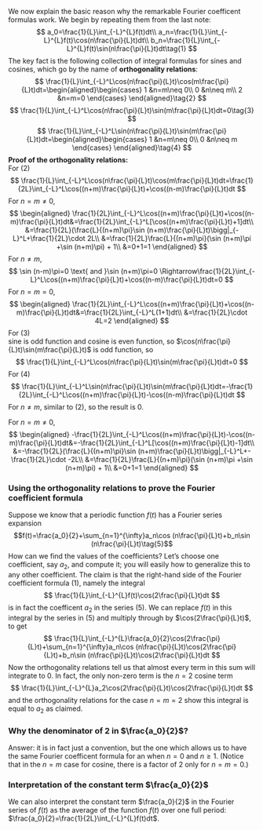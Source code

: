 We now explain the basic reason why the remarkable Fourier coefficent formulas work. We begin by repeating them from the last note:
$$
a_0=\frac{1}{L}\int_{-L}^{L}f(t)dt\\
a_n=\frac{1}{L}\int_{-L}^{L}f(t)\cos(n\frac{\pi}{L}t)dt\\
b_n=\frac{1}{L}\int_{-L}^{L}f(t)\sin(n\frac{\pi}{L}t)dt\tag{1}
$$
The key fact is the following collection of integral formulas for sines and cosines, which go by the name of **orthogonality relations**:
$$
\frac{1}{L}\int_{-L}^L\cos(n\frac{\pi}{L}t)\cos(m\frac{\pi}{L}t)dt=\begin{aligned}\begin{cases}
1 &n=m\neq 0\\
0 &n\neq m\\
2 &n=m=0
\end{cases}
\end{aligned}\tag{2}
$$
$$
\frac{1}{L}\int_{-L}^L\cos(n\frac{\pi}{L}t)\sin(m\frac{\pi}{L}t)dt=0\tag{3}
$$
$$
\frac{1}{L}\int_{-L}^L\sin(n\frac{\pi}{L}t)\sin(m\frac{\pi}{L}t)dt=\begin{aligned}\begin{cases}
1 &n=m\neq 0\\
0 &n\neq m
\end{cases}
\end{aligned}\tag{4}
$$
**Proof of the orthogonality relations:**  
For $(2)$
$$
\frac{1}{L}\int_{-L}^L\cos(n\frac{\pi}{L}t)\cos(m\frac{\pi}{L}t)dt=\frac{1}{2L}\int_{-L}^L\cos((n+m)\frac{\pi}{L}t)+\cos((n-m)\frac{\pi}{L}t)dt
$$
For $n=m\neq 0$,
$$
\begin{aligned}
\frac{1}{2L}\int_{-L}^L\cos((n+m)\frac{\pi}{L}t)+\cos((n-m)\frac{\pi}{L}t)dt&=\frac{1}{2L}\int_{-L}^L[\cos((n+m)\frac{\pi}{L}t)+1]dt\\
&=\frac{1}{2L}(\frac{L}{(n+m)\pi}\sin (n+m)\frac{\pi}{L}t)\bigg|_{-L}^L+\frac{1}{2L}\cdot 2L\\
&=\frac{1}{2L}\frac{L}{(n+m)\pi}(\sin (n+m)\pi +\sin (n+m)\pi) + 1\\
&=0+1=1
\end{aligned}
$$
For $n\neq m$,
$$
\sin (n-m)\pi=0 \text{ and }\sin (n+m)\pi=0 \Rightarrow\frac{1}{2L}\int_{-L}^L\cos((n+m)\frac{\pi}{L}t)+\cos((n-m)\frac{\pi}{L}t)dt=0
$$
For $n=m=0$,
$$
\begin{aligned}
\frac{1}{2L}\int_{-L}^L\cos((n+m)\frac{\pi}{L}t)+\cos((n-m)\frac{\pi}{L}t)dt&=\frac{1}{2L}\int_{-L}^L(1+1)dt\\
&=\frac{1}{2L}\cdot 4L=2
\end{aligned}
$$
For $(3)$  
sine is odd function and cosine is even function, so $\cos(n\frac{\pi}{L}t)\sin(m\frac{\pi}{L}t)$ is odd function, so
$$
\frac{1}{L}\int_{-L}^L\cos(n\frac{\pi}{L}t)\sin(m\frac{\pi}{L}t)dt=0
$$
For $(4)$
$$
\frac{1}{L}\int_{-L}^L\sin(n\frac{\pi}{L}t)\sin(m\frac{\pi}{L}t)dt=-\frac{1}{2L}\int_{-L}^L\cos((n+m)\frac{\pi}{L}t)-\cos((n-m)\frac{\pi}{L}t)dt
$$
For $n\neq m$, similar to $(2)$, so the result is 0.

For $n=m\neq 0$,
$$
\begin{aligned}
-\frac{1}{2L}\int_{-L}^L\cos((n+m)\frac{\pi}{L}t)-\cos((n-m)\frac{\pi}{L}t)dt&=-\frac{1}{2L}\int_{-L}^L[\cos((n+m)\frac{\pi}{L}t)-1]dt\\
&=-\frac{1}{2L}(\frac{L}{(n+m)\pi}\sin (n+m)\frac{\pi}{L}t)\bigg|_{-L}^L+-\frac{1}{2L}\cdot -2L\\
&=\frac{1}{2L}\frac{L}{(n+m)\pi}(\sin (n+m)\pi +\sin (n+m)\pi) + 1\\
&=0+1=1
\end{aligned}
$$

### Using the orthogonality relations to prove the Fourier coefficient formula
Suppose we know that a periodic function $f(t)$ has a Fourier series expansion
$$f(t)=\frac{a_0}{2}+\sum_{n=1}^{\infty}a_n\cos (n\frac{\pi}{L}t)+b_n\sin (n\frac{\pi}{L}t)\tag{5}$$
How can we find the values of the coefficients? Let’s choose one coefficient, say $a_2$, and compute it; you will easily how to generalize this to any other coefficient. The claim is that the right-hand side of the Fourier coefficient formula $(1)$, namely the integral
$$
\frac{1}{L}\int_{-L}^{L}f(t)\cos(2\frac{\pi}{L}t)dt
$$
is in fact the coefficent $a_2$ in the series $(5)$. We can replace $f(t)$ in this integral by the series in $(5)$ and multiply through by $\cos(2\frac{\pi}{L}t)$, to get
$$
\frac{1}{L}\int_{-L}^{L}\frac{a_0}{2}\cos(2\frac{\pi}{L}t)+\sum_{n=1}^{\infty}a_n\cos (n\frac{\pi}{L}t)\cos(2\frac{\pi}{L}t)+b_n\sin (n\frac{\pi}{L}t)\cos(2\frac{\pi}{L}t)dt
$$
Now the orthogonality relations tell us that almost every term in this sum will integrate to 0. In fact, the only non-zero term is the $n = 2$ cosine term
$$
\frac{1}{L}\int_{-L}^{L}a_2\cos(2\frac{\pi}{L}t)\cos(2\frac{\pi}{L}t)dt
$$
and the orthogonality relations for the case $n = m = 2$ show this integral is equal to $a_2$ as claimed.

### Why the denominator of 2 in $\frac{a_0}{2}$?
Answer: it is in fact just a convention, but the one which allows us to have the same Fourier coefficent formula for an when $n = 0$ and $n \geq 1$. (Notice that in the $n = m$ case for cosine, there is a factor of 2 only for $n = m = 0$.)
### Interpretation of the constant term $\frac{a_0}{2}$
We can also interpret the constant term $\frac{a_0}{2}$ in the Fourier series of $f(t)$ as the average of the function $f(t)$ over one full period: $\frac{a_0}{2}=\frac{1}{2L}\int_{-L}^{L}f(t)dt$.
